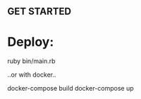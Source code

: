 ## GET STARTED
# Deploy:

  ruby bin/main.rb

..or with docker..

  docker-compose build
  docker-compose up 
